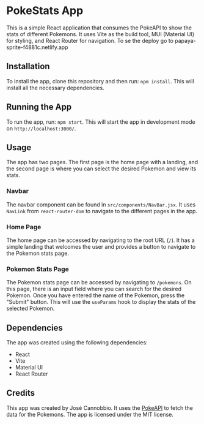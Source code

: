 # PokeStats App

This is a simple React application that consumes the PokeAPI to show the stats of different Pokemons. It uses Vite as the build tool, MUI (Material UI) for styling, and React Router for navigation.
To se the deploy go to papaya-sprite-f4881c.netlify.app

## Installation

To install the app, clone this repository and then run: `npm install`. 
This will install all the necessary dependencies.

## Running the App

To run the app, run: `npm start`.
This will start the app in development mode on `http://localhost:3000/`.

## Usage

The app has two pages. The first page is the home page with a landing, and the second page is where you can select the desired Pokemon and view its stats.

### Navbar

The navbar component can be found in `src/components/NavBar.jsx`. It uses `NavLink` from `react-router-dom` to navigate to the different pages in the app.

### Home Page

The home page can be accessed by navigating to the root URL (`/`). It has a simple landing that welcomes the user and provides a button to navigate to the Pokemon stats page.

### Pokemon Stats Page

The Pokemon stats page can be accessed by navigating to `/pokemons`. On this page, there is an input field where you can search for the desired Pokemon. Once you have entered the name of the Pokemon, press the "Submit" button. This will use the `useParams` hook to display the stats of the selected Pokemon.

## Dependencies

The app was created using the following dependencies:

- React
- Vite
- Material UI
- React Router

## Credits

This app was created by José Cannobbio. It uses the [PokeAPI](https://pokeapi.co/) to fetch the data for the Pokemons. The app is licensed under the MIT license.




